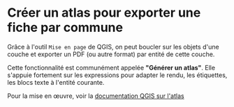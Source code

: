 # Créer un atlas pour exporter une fiche par commune

Grâce à l'outil `Mise en page` de QGIS, on peut boucler sur les objets
d'une couche et exporter un PDF (ou autre format) par entité de cette couche.

Cette fonctionnalité est communément appelée **"Générer un atlas"**. Elle s'appuie
fortement sur les expressions pour adapter le rendu, les étiquettes, les blocs texte
à l'entité courante.

Pour la mise en œuvre, voir la [documentation QGIS sur l'atlas](https://docs.3liz.org/formation-qgis/mise-en-page/#generer-un-atlas)
